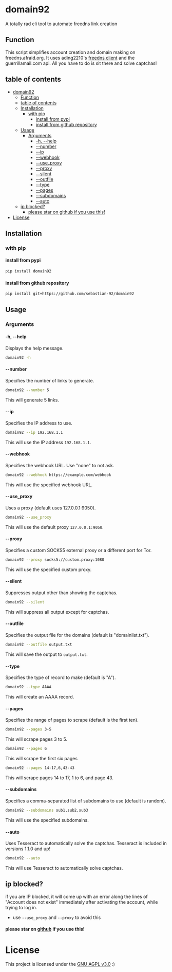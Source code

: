 # domain92
A totally rad cli tool to automate freedns link creation
## Function
This script simplifies account creation and domain making on freedns.afraid.org.
It uses ading2210's [freedns client](https://github.com/ading2210/freedns-client) and the guerrillamail.com api.
All you have to do is sit there and solve captchas!
## table of contents
- [domain92](#domain92)
  - [Function](#function)
  - [table of contents](#table-of-contents)
  - [Installation](#installation)
    - [with pip](#with-pip)
      - [install from pypi](#install-from-pypi)
      - [install from github repository](#install-from-github-repository)
  - [Usage](#usage)
    - [Arguments](#arguments)
      - [-h, --help](#-h---help)
      - [--number](#--number)
      - [--ip](#--ip)
      - [--webhook](#--webhook)
      - [--use\_proxy](#--use_proxy)
      - [--proxy](#--proxy)
      - [--silent](#--silent)
      - [--outfile](#--outfile)
      - [--type](#--type)
      - [--pages](#--pages)
      - [--subdomains](#--subdomains)
      - [--auto](#--auto)
  - [ip blocked?](#ip-blocked)
      - [please star on github if you use this!](#please-star-on-github-if-you-use-this)
- [License](#license)

## Installation
### with pip
#### install from pypi
```bash
pip install domain92
```
#### install from github repository
```bash
pip install git+https://github.com/sebastian-92/domain92
```
## Usage
### Arguments
#### -h, --help
Displays the help message.
```bash
domain92 -h
```

#### --number
Specifies the number of links to generate.
```bash
domain92 --number 5
```
This will generate 5 links.

#### --ip
Specifies the IP address to use.
```bash
domain92 --ip 192.168.1.1
```
This will use the IP address `192.168.1.1`.

#### --webhook
Specifies the webhook URL. Use "none" to not ask.
```bash
domain92 --webhook https://example.com/webhook
```
This will use the specified webhook URL.

#### --use_proxy
Uses a proxy (default uses 127.0.0.1:9050).
```bash
domain92 --use_proxy
```
This will use the default proxy `127.0.0.1:9050`.

#### --proxy
Specifies a custom SOCKS5 external proxy or a different port for Tor.
```bash
domain92 --proxy socks5://custom.proxy:1080
```
This will use the specified custom proxy.

#### --silent
Suppresses output other than showing the captchas.
```bash
domain92 --silent
```
This will suppress all output except for captchas.

#### --outfile
Specifies the output file for the domains (default is "domainlist.txt").
```bash
domain92 --outfile output.txt
```
This will save the output to `output.txt`.

#### --type
Specifies the type of record to make (default is "A").
```bash
domain92 --type AAAA
```
This will create an AAAA record.

#### --pages
Specifies the range of pages to scrape (default is the first ten).
```bash
domain92 --pages 3-5
```
This will scrape pages 3 to 5.
```bash
domain92 --pages 6
```
This will scrape the first six pages
```bash
domain92 --pages 14-17,6,43-43
```
This will scrape pages 14 to 17, 1 to 6, and page 43.

#### --subdomains
Specifies a comma-separated list of subdomains to use (default is random).
```bash
domain92 --subdomains sub1,sub2,sub3
```
This will use the specified subdomains.

#### --auto
Uses Tesseract to automatically solve the captchas. Tesseract is included in versions 1.1.0 and up!
```bash
domain92 --auto
```
This will use Tesseract to automatically solve captchas.

## ip blocked?
if you are IP blocked, it will come up with an error along the lines of "Account does not exist" immediately after activating the account, while trying to log in.
- use `--use_proxy` and `--proxy` to avoid this

#### please star on [github](https://github.com/sebastian-92/domain92) if you use this!
# License
This project is licensed under the [GNU AGPL v3.0](LICENSE) :)
